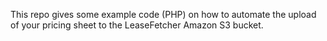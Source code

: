 This repo gives some example code (PHP) on how to automate the upload of your pricing sheet to the LeaseFetcher Amazon S3 bucket.